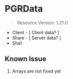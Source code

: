 # PGRData
> Resource Version: 1.21.0 <br/>


- Client - [ Client data? ]
- Share - [ Server data? ]
- Sha1 

## Known Issue
1. Arrays are not fixed yet